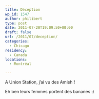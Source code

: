 ```yaml
---
title: Déception
wp_id: 1547
author: philibert
type: post
date: 2011-07-20T19:09:50+00:00
draft: false
url: /2011/07/deception/
categories:
  - Chicago
residency:
  - Canada
locations:
  - Montréal

---
```

A Union Station, j&rsquo;ai vu des Amish !
  
Eh ben leurs femmes portent des bananes :/